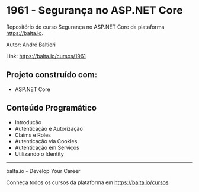 # 1961 - Segurança no ASP.NET Core #
Repositório do curso Segurança no ASP.NET Core da plataforma https://balta.io.

Autor: André Baltieri

Link: https://balta.io/cursos/1961

## Projeto construído com: ##
* ASP.NET Core

## Conteúdo Programático ##
* Introdução
* Autenticação e Autorização
* Claims e Roles
* Autenticação via Cookies
* Autenticação em Serviços
* Utilizando o Identity

---
balta.io - Develop Your Career

Conheça todos os cursos da plataforma em https://balta.io/cursos
